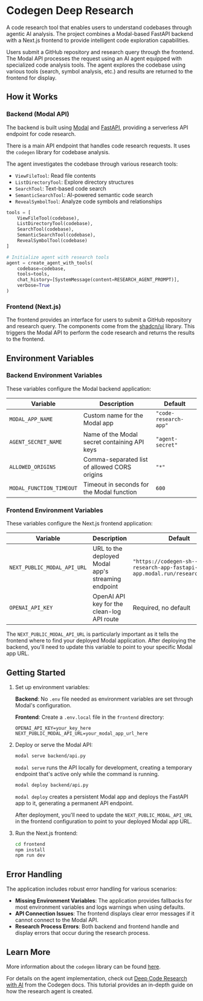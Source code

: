 # Codegen Deep Research

A code research tool that enables users to understand codebases through agentic AI analysis. The project combines a Modal-based FastAPI backend with a Next.js frontend to provide intelligent code exploration capabilities.

Users submit a GitHub repository and research query through the frontend. The Modal API processes the request using an AI agent equipped with specialized code analysis tools. The agent explores the codebase using various tools (search, symbol analysis, etc.) and results are returned to the frontend for display.

## How it Works

### Backend (Modal API)

The backend is built using [Modal](https://modal.com/) and [FastAPI](https://fastapi.tiangolo.com/), providing a serverless API endpoint for code research.

There is a main API endpoint that handles code research requests. It uses the `codegen` library for codebase analysis.

The agent investigates the codebase through various research tools:
- `ViewFileTool`: Read file contents
- `ListDirectoryTool`: Explore directory structures
- `SearchTool`: Text-based code search
- `SemanticSearchTool`: AI-powered semantic code search
- `RevealSymbolTool`: Analyze code symbols and relationships

```python
tools = [
    ViewFileTool(codebase),
    ListDirectoryTool(codebase),
    SearchTool(codebase),
    SemanticSearchTool(codebase),
    RevealSymbolTool(codebase)
]

# Initialize agent with research tools
agent = create_agent_with_tools(
    codebase=codebase,
    tools=tools,
    chat_history=[SystemMessage(content=RESEARCH_AGENT_PROMPT)],
    verbose=True
)
```

### Frontend (Next.js)

The frontend provides an interface for users to submit a GitHub repository and research query. The components come from the [shadcn/ui](https://ui.shadcn.com/) library. This triggers the Modal API to perform the code research and returns the results to the frontend.

## Environment Variables

### Backend Environment Variables

These variables configure the Modal backend application:

| Variable | Description | Default |
|----------|-------------|---------|
| `MODAL_APP_NAME` | Custom name for the Modal app | `"code-research-app"` |
| `AGENT_SECRET_NAME` | Name of the Modal secret containing API keys | `"agent-secret"` |
| `ALLOWED_ORIGINS` | Comma-separated list of allowed CORS origins | `"*"` |
| `MODAL_FUNCTION_TIMEOUT` | Timeout in seconds for the Modal function | `600` |

### Frontend Environment Variables

These variables configure the Next.js frontend application:

| Variable | Description | Default |
|----------|-------------|---------|
| `NEXT_PUBLIC_MODAL_API_URL` | URL to the deployed Modal app's streaming endpoint | `"https://codegen-sh--code-research-app-fastapi-modal-app.modal.run/research/stream"` |
| `OPENAI_API_KEY` | OpenAI API key for the clean-log API route | Required, no default |

The `NEXT_PUBLIC_MODAL_API_URL` is particularly important as it tells the frontend where to find your deployed Modal application. After deploying the backend, you'll need to update this variable to point to your specific Modal app URL.

## Getting Started

1. Set up environment variables:

   **Backend**: No `.env` file needed as environment variables are set through Modal's configuration.
   
   **Frontend**: Create a `.env.local` file in the `frontend` directory:
   ```
   OPENAI_API_KEY=your_key_here
   NEXT_PUBLIC_MODAL_API_URL=your_modal_app_url_here
   ```

2. Deploy or serve the Modal API:
   ```bash
   modal serve backend/api.py
   ```
   `modal serve` runs the API locally for development, creating a temporary endpoint that's active only while the command is running.
   ```bash
   modal deploy backend/api.py
   ```
   `modal deploy` creates a persistent Modal app and deploys the FastAPI app to it, generating a permanent API endpoint.
   
   After deployment, you'll need to update the `NEXT_PUBLIC_MODAL_API_URL` in the frontend configuration to point to your deployed Modal app URL.

3. Run the Next.js frontend:
   ```bash
   cd frontend
   npm install
   npm run dev
   ```

## Error Handling

The application includes robust error handling for various scenarios:

- **Missing Environment Variables**: The application provides fallbacks for most environment variables and logs warnings when using defaults.
- **API Connection Issues**: The frontend displays clear error messages if it cannot connect to the Modal API.
- **Research Process Errors**: Both backend and frontend handle and display errors that occur during the research process.

## Learn More

More information about the `codegen` library can be found [here](https://codegen.com/).

For details on the agent implementation, check out [Deep Code Research with AI](https://docs.codegen.com/tutorials/deep-code-research) from the Codegen docs. This tutorial provides an in-depth guide on how the research agent is created.

